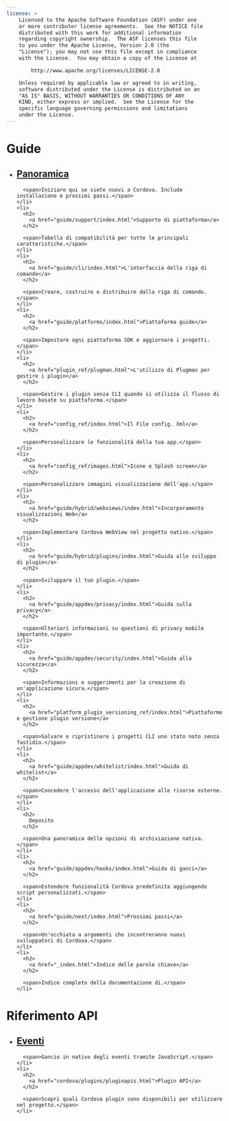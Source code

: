 ```yaml
---
license: >
    Licensed to the Apache Software Foundation (ASF) under one
    or more contributor license agreements.  See the NOTICE file
    distributed with this work for additional information
    regarding copyright ownership.  The ASF licenses this file
    to you under the Apache License, Version 2.0 (the
    "License"); you may not use this file except in compliance
    with the License.  You may obtain a copy of the License at

        http://www.apache.org/licenses/LICENSE-2.0

    Unless required by applicable law or agreed to in writing,
    software distributed under the License is distributed on an
    "AS IS" BASIS, WITHOUT WARRANTIES OR CONDITIONS OF ANY
    KIND, either express or implied.  See the License for the
    specific language governing permissions and limitations
    under the License.
---
```


<div id="home">
  <h1>
    Guide
  </h1>
  
  <ul>
    <li>
      <h2>
        <a href="guide/overview/index.html">Panoramica</a>
      </h2>
      
      <span>Iniziare qui se siete nuovi a Cordova. Include installazione e prossimi passi.</span>
    </li>
    <li>
      <h2>
        <a href="guide/support/index.html">Supporto di piattaforma</a>
      </h2>
      
      <span>Tabella di compatibilità per tutte le principali caratteristiche.</span>
    </li>
    <li>
      <h2>
        <a href="guide/cli/index.html">L'interfaccia della riga di comando</a>
      </h2>
      
      <span>Creare, costruire e distribuire dalla riga di comando.</span>
    </li>
    <li>
      <h2>
        <a href="guide/platforms/index.html">Piattaforma guide</a>
      </h2>
      
      <span>Impostare ogni piattaforma SDK e aggiornare i progetti.</span>
    </li>
    <li>
      <h2>
        <a href="plugin_ref/plugman.html">L'utilizzo di Plugman per gestire i plugin</a>
      </h2>
      
      <span>Gestire i plugin senza CLI quando si utilizza il flusso di lavoro basate su piattaforma.</span>
    </li>
    <li>
      <h2>
        <a href="config_ref/index.html">Il File config. Xml</a>
      </h2>
      
      <span>Personalizzare le funzionalità della tua app.</span>
    </li>
    <li>
      <h2>
        <a href="config_ref/images.html">Icone e Splash screen</a>
      </h2>
      
      <span>Personalizzare immagini visualizzazione dell'app.</span>
    </li>
    <li>
      <h2>
        <a href="guide/hybrid/webviews/index.html">Incorporamento visualizzazioni Web</a>
      </h2>
      
      <span>Implementare Cordova WebView nel progetto nativo.</span>
    </li>
    <li>
      <h2>
        <a href="guide/hybrid/plugins/index.html">Guida allo sviluppo di plugin</a>
      </h2>
      
      <span>Sviluppare il tuo plugin.</span>
    </li>
    <li>
      <h2>
        <a href="guide/appdev/privacy/index.html">Guida sulla privacy</a>
      </h2>
      
      <span>Ulteriori informazioni su questioni di privacy mobile importante.</span>
    </li>
    <li>
      <h2>
        <a href="guide/appdev/security/index.html">Guida alla sicurezza</a>
      </h2>
      
      <span>Informazioni e suggerimenti per la creazione di un'applicazione sicura.</span>
    </li>
    <li>
      <h2>
        <a href="platform_plugin_versioning_ref/index.html">Piattaforme e gestione plugin versione</a>
      </h2>
      
      <span>Salvare e ripristinare i progetti CLI uno stato noto senza fastidio.</span>
    </li>
    <li>
      <h2>
        <a href="guide/appdev/whitelist/index.html">Guida di whitelist</a>
      </h2>
      
      <span>Concedere l'accesso dell'applicazione alle risorse esterne.</span>
    </li>
    <li>
      <h2>
        Deposito
      </h2>
      
      <span>Una panoramica delle opzioni di archiviazione nativa.</span>
    </li>
    <li>
      <h2>
        <a href="guide/appdev/hooks/index.html">Guida di ganci</a>
      </h2>
      
      <span>Estendere funzionalità Cordova predefinita aggiungendo script personalizzati.</span>
    </li>
    <li>
      <h2>
        <a href="guide/next/index.html">Prossimi passi</a>
      </h2>
      
      <span>Un'occhiata a argomenti che incontreranno nuovi sviluppatori di Cordova.</span>
    </li>
    <li>
      <h2>
        <a href="_index.html">Indice delle parole chiave</a>
      </h2>
      
      <span>Indice completo della documentazione di.</span>
    </li>
  </ul>
  
  <h1>
    Riferimento API
  </h1>
  
  <ul>
    <li>
      <h2>
        <a href="cordova/events/events.html">Eventi</a>
      </h2>
      
      <span>Gancio in nativo degli eventi tramite JavaScript.</span>
    </li>
    <li>
      <h2>
        <a href="cordova/plugins/pluginapis.html">Plugin API</a>
      </h2>
      
      <span>Scopri quali Cordova plugin sono disponibili per utilizzare nel progetto.</span>
    </li>
  </ul>
</div>